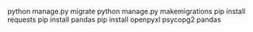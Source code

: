 
python manage.py migrate
python manage.py makemigrations
pip install requests
pip install pandas
pip install openpyxl psycopg2 pandas
